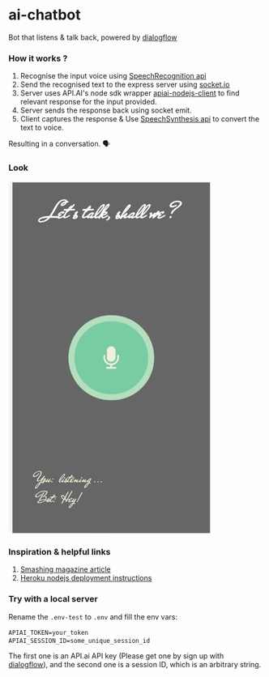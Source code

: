 # ai-chatbot
Bot that listens & talk back, powered by [dialogflow](console.dialogflow.com/api-client)

### How it works ?
1. Recognise the input voice using [SpeechRecognition api](https://developer.mozilla.org/en-US/docs/Web/API/SpeechRecognition)
2. Send the recognised text to the express server using [socket.io](http://socket.io/)
3. Server uses API.AI's node sdk wrapper [apiai-nodejs-client](https://github.com/api-ai/apiai-nodejs-client) to find relevant response for the input provided.
4. Server sends the response back using socket emit.
5. Client captures the response & Use [SpeechSynthesis api](https://developer.mozilla.org/en-US/docs/Web/API/SpeechSynthesis) to convert the text to voice.

Resulting in a conversation. 🗣

### Look
<img src="./screen.png" width="400"/>

### Inspiration & helpful links
1. [Smashing magazine article](https://www.smashingmagazine.com/2017/08/ai-chatbot-web-speech-api-node-js)
2. [Heroku nodejs deployment instructions](https://devcenter.heroku.com/articles/getting-started-with-nodejs#introduction)

### Try with a local server
Rename the `.env-test` to `.env` and fill the env vars:

```
APIAI_TOKEN=your_token
APIAI_SESSION_ID=some_unique_session_id
```

The first one is an API.ai API key (Please get one by sign up with [dialogflow](console.dialogflow.com/api-client)), and the second one is a session ID, which is an arbitrary string.
